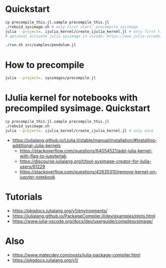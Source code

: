 
# Quickstart

```bash
cp precompile_this.jl.sample precompile_this.jl
./rebuid_sysimage.sh # only first start: precompile sysimage
julia --project=. ijulia_kernel/create_ijulia_kernel.jl # only first time: register ijulia kernel (with sysimage)
# optional activate julia sysimage in vscode: https://www.julia-vscode.org/docs/dev/userguide/compilesysimage/

./run.sh src/samples/pendulum.jl
```


# How to precompile

```bash
julia --project=. sysimages/precompile.jl
```


# IJulia kernel for notebooks with precompiled sysimage. Quickstart

```bash
cp precompile_this.jl.sample precompile_this.jl
./rebuid_sysimage.sh
julia --project=. ijulia_kernel/create_ijulia_kernel.jl # only once
```

- https://julialang.github.io/IJulia.jl/stable/manual/installation/#Installing-additional-Julia-kernels
  + https://stackoverflow.com/questions/64054521/add-julia-kernel-with-flag-to-jupyterlab
  + https://discourse.julialang.org/t/tool-sysimage-creator-for-ijulia-users/61229
  + https://stackoverflow.com/questions/42635310/remove-kernel-on-jupyter-notebook

# Tutorials

- https://pkgdocs.julialang.org/v1/environments/
- https://julialang.github.io/PackageCompiler.jl/dev/examples/plots.html
- https://www.julia-vscode.org/docs/dev/userguide/compilesysimage/

# Also

- https://www.matecdev.com/posts/julia-package-compiler.html
- https://pkgdocs.julialang.org/v1/
